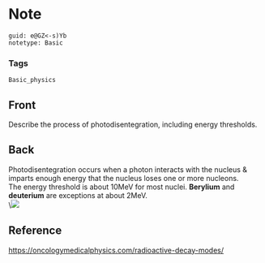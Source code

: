 # Note
```
guid: e@GZ<-s)Yb
notetype: Basic
```

### Tags
```
Basic_physics
```

## Front
Describe the process of photodisentegration, including energy thresholds.

## Back
<div>Photodisentegration occurs when a photon interacts with the nucleus & imparts enough energy that the nucleus loses one or more nucleons.</div><div>
</div><div>The energy threshold is about 10MeV for most nuclei. <b>Berylium</b> and <b>deuterium</b> are exceptions at about 2MeV.</div>
<div>\<img src="paste-4d21fe1fe27fae0083636debf2699d55c1e0dd85.png">
</div>

## Reference
<a href="https://oncologymedicalphysics.com/radioactive-decay-modes/">https://oncologymedicalphysics.com/radioactive-decay-modes/</a>
